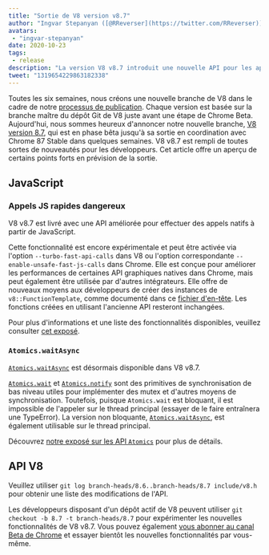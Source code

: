 ```yaml
---
title: "Sortie de V8 version v8.7"
author: "Ingvar Stepanyan ([@RReverser](https://twitter.com/RReverser)), un porte-drapeau de V8"
avatars: 
 - "ingvar-stepanyan"
date: 2020-10-23
tags: 
 - release
description: "La version V8 v8.7 introduit une nouvelle API pour les appels natifs, Atomics.waitAsync, des corrections de bugs et des améliorations de performances."
tweet: "1319654229863182338"
---
```

Toutes les six semaines, nous créons une nouvelle branche de V8 dans le cadre de notre [processus de publication](https://v8.dev/docs/release-process). Chaque version est basée sur la branche maître du dépôt Git de V8 juste avant une étape de Chrome Beta. Aujourd'hui, nous sommes heureux d'annoncer notre nouvelle branche, [V8 version 8.7](https://chromium.googlesource.com/v8/v8.git/+log/branch-heads/8.7), qui est en phase bêta jusqu'à sa sortie en coordination avec Chrome 87 Stable dans quelques semaines. V8 v8.7 est rempli de toutes sortes de nouveautés pour les développeurs. Cet article offre un aperçu de certains points forts en prévision de la sortie.

<!--truncate-->
## JavaScript

### Appels JS rapides dangereux

V8 v8.7 est livré avec une API améliorée pour effectuer des appels natifs à partir de JavaScript.

Cette fonctionnalité est encore expérimentale et peut être activée via l'option `--turbo-fast-api-calls` dans V8 ou l'option correspondante `--enable-unsafe-fast-js-calls` dans Chrome. Elle est conçue pour améliorer les performances de certaines API graphiques natives dans Chrome, mais peut également être utilisée par d'autres intégrateurs. Elle offre de nouveaux moyens aux développeurs de créer des instances de `v8::FunctionTemplate`, comme documenté dans ce [fichier d'en-tête](https://source.chromium.org/chromium/chromium/src/+/master:v8/include/v8-fast-api-calls.h). Les fonctions créées en utilisant l'ancienne API resteront inchangées.

Pour plus d'informations et une liste des fonctionnalités disponibles, veuillez consulter [cet exposé](https://docs.google.com/document/d/1nK6oW11arlRb7AA76lJqrBIygqjgdc92aXUPYecc9dU/edit?usp=sharing).

### `Atomics.waitAsync`

[`Atomics.waitAsync`](https://github.com/tc39/proposal-atomics-wait-async/blob/master/PROPOSAL.md) est désormais disponible dans V8 v8.7.

[`Atomics.wait`](https://developer.mozilla.org/en-US/docs/Web/JavaScript/Reference/Global_Objects/Atomics/wait) et [`Atomics.notify`](https://developer.mozilla.org/en-US/docs/Web/JavaScript/Reference/Global_Objects/Atomics/notify) sont des primitives de synchronisation de bas niveau utiles pour implémenter des mutex et d'autres moyens de synchronisation. Toutefois, puisque `Atomics.wait` est bloquant, il est impossible de l'appeler sur le thread principal (essayer de le faire entraînera une TypeError). La version non bloquante, [`Atomics.waitAsync`](https://github.com/tc39/proposal-atomics-wait-async/blob/master/PROPOSAL.md), est également utilisable sur le thread principal.

Découvrez [notre exposé sur les API `Atomics`](https://v8.dev/features/atomics) pour plus de détails.

## API V8

Veuillez utiliser `git log branch-heads/8.6..branch-heads/8.7 include/v8.h` pour obtenir une liste des modifications de l'API.

Les développeurs disposant d'un dépôt actif de V8 peuvent utiliser `git checkout -b 8.7 -t branch-heads/8.7` pour expérimenter les nouvelles fonctionnalités de V8 v8.7. Vous pouvez également [vous abonner au canal Beta de Chrome](https://www.google.com/chrome/browser/beta.html) et essayer bientôt les nouvelles fonctionnalités par vous-même.

